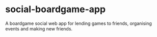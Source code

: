 # social-boardgame-app
A boardgame social web app for lending games to friends, organising events and making new friends.

